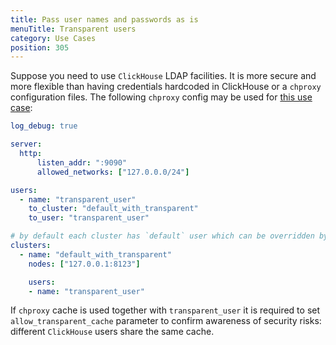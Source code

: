 ```yaml
---
title: Pass user names and passwords as is
menuTitle: Transparent users
category: Use Cases
position: 305
---
```


Suppose you need to use `ClickHouse` LDAP facilities. It is more secure and more flexible than having credentials hardcoded in ClickHouse or a `chproxy` configuration files.
The following `chproxy` config may be used for [this use case](https://github.com/ContentSquare/chproxy/blob/master/config/examples/transparent.yml):
```yml
log_debug: true

server:
  http:
      listen_addr: ":9090"
      allowed_networks: ["127.0.0.0/24"]

users:
  - name: "transparent_user"
    to_cluster: "default_with_transparent"
    to_user: "transparent_user"

# by default each cluster has `default` user which can be overridden by section `users`
clusters:
  - name: "default_with_transparent"
    nodes: ["127.0.0.1:8123"]

    users:
    - name: "transparent_user"
```

If `chproxy` cache is used together with `transparent_user` it is required to set `allow_transparent_cache` parameter to confirm awareness of security risks: different `ClickHouse` users share the same cache.
